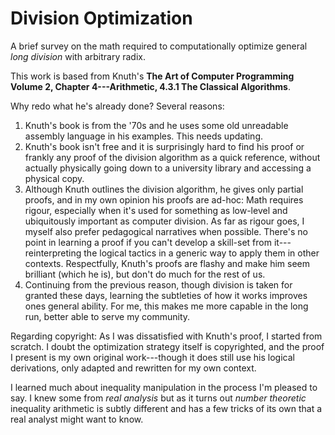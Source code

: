 Division Optimization
=====================

A brief survey on the math required to computationally optimize general *long division* with arbitrary radix.

This work is based from Knuth's **The Art of Computer Programming Volume 2, Chapter 4---Arithmetic, 4.3.1 The Classical Algorithms**.

Why redo what he's already done? Several reasons:

1. Knuth's book is from the '70s and he uses some old unreadable assembly language in his examples. This needs updating.
1. Knuth's book isn't free and it is surprisingly hard to find his proof or frankly any proof of the division algorithm
as a quick reference, without actually physically going down to a university library and accessing a physical copy.
1. Although Knuth outlines the division algorithm, he gives only partial proofs, and in my own opinion his proofs are ad-hoc:
Math requires rigour, especially when it's used for something as low-level and ubiquitously important as computer division.
As far as rigour goes, I myself also prefer pedagogical narratives when possible. There's no point in learning a proof if
you can't develop a skill-set from it---reinterpreting the logical tactics in a generic way to apply them in other contexts.
Respectfully, Knuth's proofs are flashy and make him seem brilliant (which he is), but don't do much for the rest of us.
1. Continuing from the previous reason, though division is taken for granted these days, learning the subtleties of how it
works improves ones general ability. For me, this makes me more capable in the long run, better able to serve my community.

Regarding copyright: As I was dissatisfied with Knuth's proof, I started from scratch. I doubt the optimization strategy itself
is copyrighted, and the proof I present is my own original work---though it does still use his logical derivations, only adapted
and rewritten for my own context.

I learned much about inequality manipulation in the process I'm pleased to say. I knew some from *real analysis* but as it turns out
*number theoretic* inequality arithmetic is subtly different and has a few tricks of its own that a real analyst might want to know.

